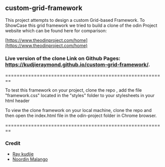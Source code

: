 ## custom-grid-framework
This project attempts to design a custom Grid-based Framework.
To ShowCase this grid framework we tried to build a clone of the odin Project website which can be found here for comparison: 

[https://www.theodinproject.com/home](https://www.theodinproject.com/home)


### Live version of the clone Link on Github Pages: https://kudjieraymond.github.io/custom-grid-framework/.



========================================================

To test this framework on your project, clone the repo , add the file "framework.css" located in the "styles" folder to your stylesheets in your html header

To view the clone framework on your local machine, clone the repo and then open the index.html  file in the odin-project folder in Chrome browser.

========================================================


### Credit
* [Ray kudjie](https://github.com/kudjieRaymond)
* [Noordin Malango](https://github.com/i4seeu)
